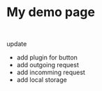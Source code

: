 # My demo page

```{mydirective} myword
```

```{likeButtonDirective}
```

update

- add plugin for button 
- add outgoing request
- add incomming request
- add local storage
